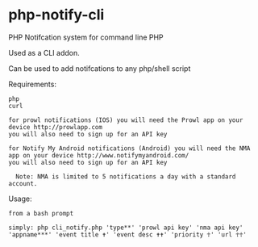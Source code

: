 php-notify-cli
==============

PHP Notifcation system for command line PHP

Used as a CLI addon.

Can be used to add notifcations to any php/shell script

Requirements:

    php
    curl
    
    for prowl notifications (IOS) you will need the Prowl app on your device http://prowlapp.com 
    you will also need to sign up for an API key

    for Notify My Android notifications (Android) you will need the NMA app on your device http://www.notifymyandroid.com/ 
    you will also need to sign up for an API key 

      Note: NMA is limited to 5 notifications a day with a standard account.

Usage:

    from a bash prompt

    simply: php cli_notify.php 'type**' 'prowl api key' 'nma api key' 'appname***' 'event title ✝' 'event desc ✝✝' 'priority ☥' 'url ☥☥'
    

